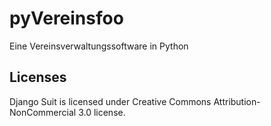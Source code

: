 pyVereinsfoo
============

Eine Vereinsverwaltungssoftware in Python

## Licenses

Django Suit is licensed under Creative Commons Attribution-NonCommercial 3.0 license.
